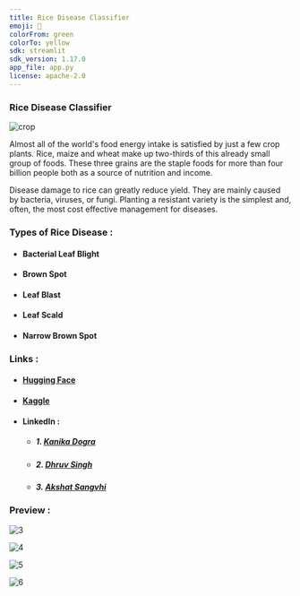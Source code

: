 ```yaml
---
title: Rice Disease Classifier
emoji: 🌾
colorFrom: green
colorTo: yellow
sdk: streamlit
sdk_version: 1.17.0
app_file: app.py
license: apache-2.0
---
```


### Rice Disease Classifier 

![crop](https://user-images.githubusercontent.com/92530735/222771416-9eb0b059-0b99-4e12-b3cd-8a9f06b819ca.jpg)

Almost all of the world's food energy intake is satisfied by just a few crop plants. Rice, maize and wheat make up two-thirds of this already small group of foods. These three grains are the staple foods for more than four billion people both as a source of nutrition and income.

Disease damage to rice can greatly reduce yield. They are mainly caused by bacteria, viruses, or fungi. Planting a resistant variety is the simplest and, often, the most cost effective management for diseases.


### Types of Rice Disease :

- #### Bacterial Leaf Blight
- #### Brown Spot
- #### Leaf Blast
- #### Leaf Scald
- #### Narrow Brown Spot


### Links :
- #### [Hugging Face](https://huggingface.co/spaces/akshatsanghvi/Gfg)
- #### [Kaggle](https://www.kaggle.com/datasets/dedeikhsandwisaputra/rice-leafs-disease-dataset)
- #### LinkedIn :
    - ##### 1. [Kanika Dogra](https://www.linkedin.com/in/kanika-dogra-48223323a/)
    - ##### 2. [Dhruv Singh](https://https://www.linkedin.com/in/dhruv-singh-78a503203/)
    - ##### 3. [Akshat Sangvhi](https://www.linkedin.com/in/akshat-sanghvi-5140a7165/)


### Preview :

![3](https://user-images.githubusercontent.com/92530735/222773134-eb0273a9-4da4-43f7-8ff2-e98c397123bd.png)

![4](https://user-images.githubusercontent.com/92530735/222773139-72415674-1558-4e90-bf66-5f89d6d35a5b.png)

![5](https://user-images.githubusercontent.com/92530735/222773129-7e078fe2-389e-4070-800b-8150daa76774.png)

![6](https://user-images.githubusercontent.com/92530735/222773131-beebfedf-775a-443b-8b75-b6c559a96fdb.png)
